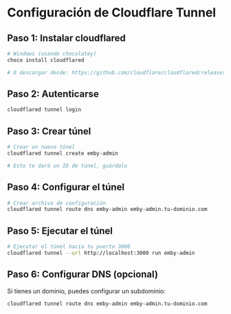 # Configuración de Cloudflare Tunnel

## Paso 1: Instalar cloudflared
```bash
# Windows (usando chocolatey)
choco install cloudflared

# O descargar desde: https://github.com/cloudflare/cloudflared/releases
```

## Paso 2: Autenticarse
```bash
cloudflared tunnel login
```

## Paso 3: Crear túnel
```bash
# Crear un nuevo túnel
cloudflared tunnel create emby-admin

# Esto te dará un ID de túnel, guárdalo
```

## Paso 4: Configurar el túnel
```bash
# Crear archivo de configuración
cloudflared tunnel route dns emby-admin emby-admin.tu-dominio.com
```

## Paso 5: Ejecutar el túnel
```bash
# Ejecutar el túnel hacia tu puerto 3000
cloudflared tunnel --url http://localhost:3000 run emby-admin
```

## Paso 6: Configurar DNS (opcional)
Si tienes un dominio, puedes configurar un subdominio:
```bash
cloudflared tunnel route dns emby-admin emby-admin.tu-dominio.com
```
